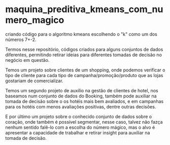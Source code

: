 # maquina_preditiva_kmeans_com_numero_magico

criando código para o algoritmo kmeans escolhendo o "k" como um dos números 7+-2.

Termos nesse repositório, códigos criados para alguns conjuntos de dados diferentes, permitindo retirar ideias para diferentes tomadas de decisão no negócio em questão.

Temos um projeto sobre clientes de um shopping, onde podemos verificar o tipo de cliente para cada tipo de campanha/promoção/produto que as lojas gostariam de comercializar.

Temos um segundo projeto de auxílio na gestão de clientes de hotel, nos baseamos num conjunto de dados do Booking, também pode auxiliar na tomada de decisão sobre o os hotéis mais bem avaliados, e em campanhas para os hotéis com menos avaliações positivas, dentre outras decisões.

E por último um projeto sobre o conhecido conjunto de dados sobre o coração, onde também é possível segmentar, nesse caso, talvez não fazça nenhum sentido falê-lo com a escolha do número mágico, mas o alvo é apresentar a capacidade de trabalhar e retirar insight para auxiliar na tomada de decisão.

